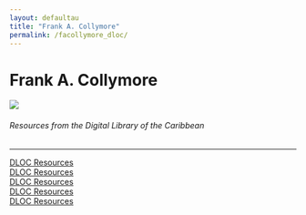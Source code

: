 ```yaml
---
layout: defaultau
title: "Frank A. Collymore"
permalink: /facollymore_dloc/
---
```

<!-- partial:index.partial.html -->
<div class="content">
    <h1>Frank A. Collymore</h1>
    <div class="quote">
        <div><img src="https://aaregistry.org/wp-content/uploads/2012/02/Frank-Collymore.jpg" class="logo"></div>
    </div>
    <body>
    <h6>Resources from the Digital Library of the Caribbean</h6><hr> 
        <a href="https://www.dloc.com/AA00030350/00001/images" target="_blank">DLOC Resources</a><br>
        <a href="https://www.dloc.com/AA00030397/00001/images" target="_blank">DLOC Resources</a><br>
        <a href="https://www.dloc.com/AA00030396/00001/images" target="_blank">DLOC Resources</a><br>
        <a href="https://www.dloc.com/CA00100035/00001/images" target="_blank">DLOC Resources</a><br>
        <a href="https://www.dloc.com/CA00100040/00001/images" target="_blank">DLOC Resources</a><br>
    </body> 
          </div>
  <!-- partial -->
<script src='https://cdnjs.cloudflare.com/ajax/libs/jquery/3.1.1/jquery.min.js'></script><script  src="{{ site.baseurl }}/assets/js/authorscript.js"></script>